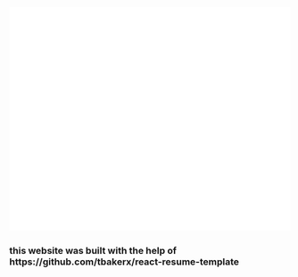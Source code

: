 <div align="center">
	<br>
	<a href="https://dynamicwine.herokuapp.com/">
		<img src="header.svg" width="800" height="400">
	</a>
	<br>
</div>
<div>
	<h3>
	this website was built with the help of https://github.com/tbakerx/react-resume-template
	</h3>
</div>
